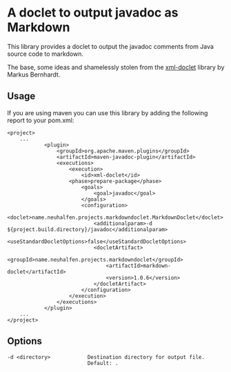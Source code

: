 A doclet to output javadoc as Markdown
=================================

This library provides a doclet to output the javadoc comments from Java source code to markdown.

The base, some ideas and shamelessly stolen from the
[xml-doclet](https://github.com/MarkusBernhardt/xml-doclet) library by Markus Bernhardt.

Usage
-----

If you are using maven you can use this library by adding the following report to your pom.xml:

    <project>
    	...
    			<plugin>
    				<groupId>org.apache.maven.plugins</groupId>
    				<artifactId>maven-javadoc-plugin</artifactId>
    				<executions>
    					<execution>
    						<id>xml-doclet</id>
						<phase>prepare-package</phase>
    						<goals>
    							<goal>javadoc</goal>
    						</goals>
    						<configuration>
    							<doclet>name.neuhalfen.projects.markdowndoclet.MarkdownDoclet</doclet>
    							<additionalparam>-d ${project.build.directory}/javadoc</additionalparam>
    							<useStandardDocletOptions>false</useStandardDocletOptions>
    							<docletArtifact>
    								<groupId>name.neuhalfen.projects.markdowndoclet</groupId>
    								<artifactId>markdown-doclet</artifactId>
    								<version>1.0.6</version>
    							</docletArtifact>
    						</configuration>
						</execution>
    				</executions>
    			</plugin>
    	...
    </project>
    

Options
-------

    -d <directory>            Destination directory for output file.
                              Default: .
